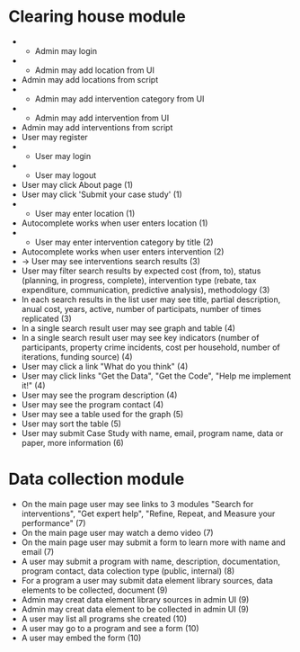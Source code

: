 # Clearing house module

- + Admin may login
- + Admin may add location from UI
- Admin may add locations from script
- + Admin may add intervention category from UI
- + Admin may add intervention from UI
- Admin may add interventions from script
- User may register
- + User may login
- + User may logout
- User may click About page (1)
- User may click 'Submit your case study' (1)
- + User may enter location (1)
- Autocomplete works when user enters location (1)
- + User may enter intervention category by title (2)
- Autocomplete works when user enters intervention (2)
- -> User may see interventions search results (3)
- User may filter search results by expected cost (from, to), status (planning, in progress, complete), intervention type (rebate, tax expenditure, communication, predictive analysis), methodology (3)
- In each search results in the list user may see title, partial description, anual cost, years, active, number of participats, number of times replicated (3)
- In a single search result user may see graph and table (4)
- In a single search result user may see key indicators (number of participants, property crime incidents, cost per household, number of iterations, funding source) (4)
- User may click a link "What do you think" (4)
- User may click links "Get the Data", "Get the Code", "Help me implement it!" (4)
- User may see the program description (4)
- User may see the program contact (4)
- User may see a table used for the graph (5)
- User may sort the table (5)
- User may submit Case Study with name, email, program name, data or paper, more information (6)


# Data collection module

- On the main page user may see links to 3 modules "Search for interventions", "Get expert help", "Refine, Repeat, and Measure your performance" (7)
- On the main page user may watch a demo video (7)
- On the main page user may submit a form to learn more with name and email (7)
- A user may submit a program with name, description, documentation, program contact, data colection type (public, internal) (8)
- For a program a user may submit data element library sources, data elements to be collected, document (9)
- Admin may creat data element library sources in admin UI (9)
- Admin may creat data element to be collected in admin UI (9)
- A user may list all programs she created (10)
- A user may go to a program and see a form (10)
- A user may embed the form (10)
